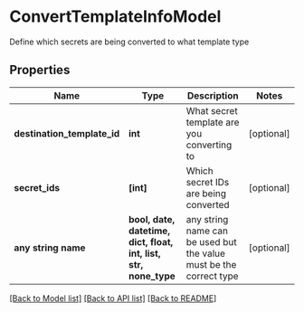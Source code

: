 # ConvertTemplateInfoModel

Define which secrets are being converted to what template type

## Properties
Name | Type | Description | Notes
------------ | ------------- | ------------- | -------------
**destination_template_id** | **int** | What secret template are you converting to | [optional] 
**secret_ids** | **[int]** | Which secret IDs are being converted | [optional] 
**any string name** | **bool, date, datetime, dict, float, int, list, str, none_type** | any string name can be used but the value must be the correct type | [optional]

[[Back to Model list]](../README.md#documentation-for-models) [[Back to API list]](../README.md#documentation-for-api-endpoints) [[Back to README]](../README.md)


